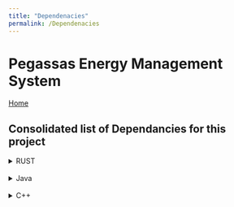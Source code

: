 ```yaml
---
title: "Dependenacies"
permalink: /Dependenacies
---
```


# Pegassas Energy Management System

[Home](https://m30819-2020.github.io/cw-code-t1)

## Consolidated list of Dependancies for this project

<details>
<summary> RUST </summary>
<br>

<details>
<summary> Aggregator </summary>
<br>

``` Rust

[dependencies]
tokio = {version ="1.2.0", features = ["full"]}
futures = "0.3.13"
ssdp-client = "1.0.0"
reqwest = {version = "0.11.1", features = ["json"]}
serde_json = "1.0.64"
influx_db_client = "0.5.0"
serde = {version = "1.0.123", features = ["derive"]}
xmltree = "0.10.2"
postgres = {version = "0.19.0", features = ["with-eui48-0_4"]}
eui48 = "0.4.6"
rustls = "0.19.0"
proptest-derive = "0.2.0"
proptest = "1.0.0"
log = "0.4.14"
env_logger = "0.8.3"
regex = "1.4.5"

```

</details>
<br>

<details>
<summary> Maintenance </summary>
<br>

``` Rust

[dependencies]
tokio = {version ="1.2.0", features = ["full"]}
futures-util = "0.3.13"
ssdp-client = "1.0.0"
reqwest = {version = "0.11.1", features = ["json"]}
serde_json = "1.0.64"
influx_db_client = "0.5.0"
serde = {version = "1.0.123", features = ["derive"]}
xmltree = "0.10.2"
postgres = "0.19.0"
rustls = "0.19.0"
lettre = "0.10.0-beta.2"
mailin-embedded = "0.6.1"
tokio-postgres = {version="0.5.5", features=["with-eui48-0_4", "with-serde_json-1"]}

```

</details>
<br>

<details>
<summary>Web Application </summary>
<br>

``` Rust

[dependencies]
actix-web = "3.3.2"
actix-files = "0.5.0"
influx_db_client = "0.3.6"
tokio = {version = "0.2.25", features = ["full"]}
serde_json = "1.0.64"
serde = { version = "1.0", features = ["derive"] }
actix-session = "0.4.0"
bcrypt = "0.9.0"
tokio-postgres = {version="0.5.5", features=["with-eui48-0_4", "with-serde_json-1"]}
chrono = {version = "0.4.19", features = ["serde"]}
serde_postgres = "0.2.0"
eui48 = "0.4.6"

```

</details>
<br>

<details>
<summary>Web Database API </summary>
<br>

``` Rust

</summary>
<br>

[dependencies]
actix-web = "3.3.2"
actix-files = "0.5.0"
influx_db_client = "0.3.6"
tokio = {version = "0.2.25", features = ["full"]}
serde_json = "1.0.64"
serde = { version = "1.0", features = ["derive"] }
actix-session = "0.4.0"
bcrypt = "0.9.0"
tokio-postgres = {version="0.5.5", features=["with-eui48-0_4", "with-serde_json-1", "with-chrono-0_4"]}
chrono = {version = "0.4.19", features = ["serde"]}
serde_postgres = "0.2.0"
eui48 = "0.4.6"
actix-rt = "2.1.0"
log = "0.4.14"
femme = "1.2.0"
async-log = "2.0.0"

```

</details>
<br>

</details>
<br>
<details>
<summary> Java </summary>
<br>

</details>
<br>
<details>
<summary> C++ </summary>
<br>

</details>
<br>